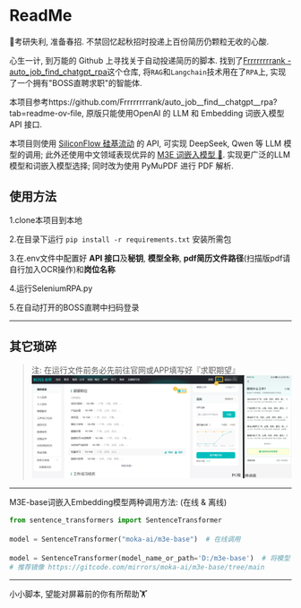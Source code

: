 # ReadMe

📖考研失利, 准备春招. 不禁回忆起秋招时投递上百份简历仍颗粒无收的心酸. 

心生一计, 到万能的 Github 上寻找关于自动投递简历的脚本. 找到了[Frrrrrrrrank - auto_job_find_chatgpt_rpa](https://github.com/Frrrrrrrrank/auto_job__find__chatgpt__rpa?tab=readme-ov-file)这个仓库, 将`RAG`和`Langchain`技术用在了`RPA`上, 实现了一个拥有"BOSS直聘求职"的智能体.

本项目参考https://github.com/Frrrrrrrrank/auto_job__find__chatgpt__rpa?tab=readme-ov-file, 原版只能使用OpenAI 的 LLM 和 Embedding 词嵌入模型 API 接口.

本项目则使用 [SiliconFlow 硅基流动](https://cloud.siliconflow.cn/i/akwXG1GV) 的 API, 可实现 DeepSeek, Qwen 等 LLM 模型的调用; 此外还使用中文领域表现优异的 [M3E 词嵌入模型 🤗](https://huggingface.co/moka-ai/m3e-base). 实现更广泛的LLM模型和词嵌入模型选择; 同时改为使用 PyMuPDF 进行 PDF 解析.

## 使用方法

1.clone本项目到本地

2.在目录下运行 `pip install -r requirements.txt` 安装所需包

3.在.env文件中配置好 **API 接口**及**秘钥**, **模型全称**, **pdf简历文件路径**(扫描版pdf请自行加入OCR操作)和**岗位名称**

4.运行SeleniumRPA.py

5.在自动打开的BOSS直聘中扫码登录

---

##  其它琐碎

> 注: 在运行文件前务必先前往官网或APP填写好『求职期望』
> ![image-20250225202829932](ReadMe.assets/image-20250225202829932.png)

---

M3E-base词嵌入Embedding模型两种调用方法: (在线 & 离线)

```Python
from sentence_transformers import SentenceTransformer

model = SentenceTransformer("moka-ai/m3e-base")  # 在线调用

model = SentenceTransformer(model_name_or_path='D:/m3e-base')  # 将模型下载到本地离线调用
# 推荐镜像 https://gitcode.com/mirrors/moka-ai/m3e-base/tree/main
```

---

小小脚本, 望能对屏幕前的你有所帮助🏋️
